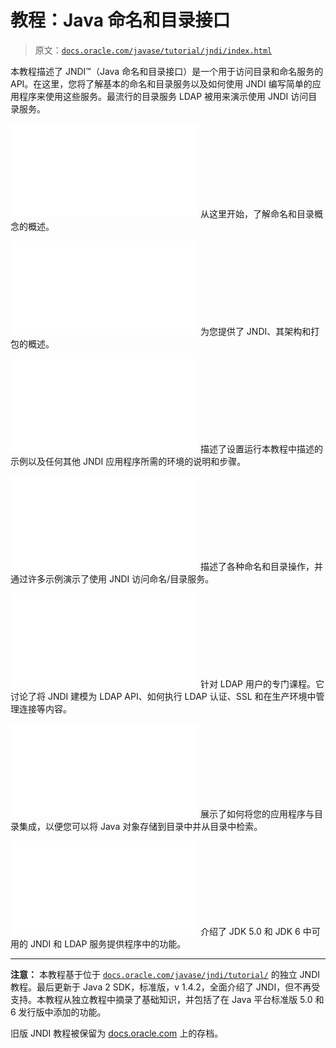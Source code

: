 # 教程：Java 命名和目录接口

> 原文：[`docs.oracle.com/javase/tutorial/jndi/index.html`](https://docs.oracle.com/javase/tutorial/jndi/index.html)

本教程描述了 JNDI™（Java 命名和目录接口）是一个用于访问目录和命名服务的 API。在这里，您将了解基本的命名和目录服务以及如何使用 JNDI 编写简单的应用程序来使用这些服务。最流行的目录服务 LDAP 被用来演示使用 JNDI 访问目录服务。

![表示项目符号的图像 **命名和目录概念**](img/index.html) 从这里开始，了解命名和目录概念的概述。

![表示项目符号的图像 **JNDI 概述**](img/index.html) 为您提供了 JNDI、其架构和打包的概述。

![表示项目符号的图像 **软件设置**](img/index.html) 描述了设置运行本教程中描述的示例以及任何其他 JNDI 应用程序所需的环境的说明和步骤。

![表示项目符号的图像 **命名和目录操作**](img/index.html) 描述了各种命名和目录操作，并通过许多示例演示了使用 JNDI 访问命名/目录服务。

![表示项目符号的图像 **LDAP 用户的高级主题**](img/index.html) 针对 LDAP 用户的专门课程。它讨论了将 JNDI 建模为 LDAP API、如何执行 LDAP 认证、SSL 和在生产环境中管理连接等内容。

![表示项目符号的图像 **访问目录中的对象**](img/index.html) 展示了如何将您的应用程序与目录集成，以便您可以将 Java 对象存储到目录中并从目录中检索。

![表示项目符号的图像 **JDK 5.0 和 JDK 6 中的功能**](img/index.html) 介绍了 JDK 5.0 和 JDK 6 中可用的 JNDI 和 LDAP 服务提供程序中的功能。

* * *

**注意：** 本教程基于位于 [`docs.oracle.com/javase/jndi/tutorial/`](https://docs.oracle.com/javase/jndi/tutorial/) 的独立 JNDI 教程。最后更新于 Java 2 SDK，标准版，v 1.4.2，全面介绍了 JNDI，但不再受支持。本教程从独立教程中摘录了基础知识，并包括了在 Java 平台标准版 5.0 和 6 发行版中添加的功能。

旧版 JNDI 教程被保留为 [docs.oracle.com](https://docs.oracle.com/javase/jndi/tutorial/) 上的存档。
